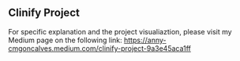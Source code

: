 ## Clinify Project
For specific explanation and the project visualiaztion, please visit my Medium page on the following link: https://anny-cmgoncalves.medium.com/clinify-project-9a3e45aca1ff
